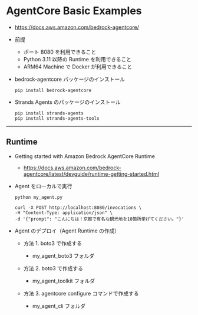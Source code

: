 # AgentCore Basic Examples

* https://docs.aws.amazon.com/bedrock-agentcore/

* 前提
    - ポート 8080 を利用できること
    - Python 3.11 以降の Runtime を利用できること
    - ARM64 Machine で Docker が利用できること

* bedrock-agentcore パッケージのインストール

    ```
    pip install bedrock-agentcore
    ```

* Strands Agents のパッケージのインストール

    ```
    pip install strands-agents
    pip install strands-agents-tools
    ```

---
## Runtime

* Getting started with Amazon Bedrock AgentCore Runtime
    - https://docs.aws.amazon.com/bedrock-agentcore/latest/devguide/runtime-getting-started.html
 
* Agent をローカルで実行

    ```
    python my_agent.py
    ```

    ```
    curl -X POST http://localhost:8080/invocations \
    -H "Content-Type: application/json" \
    -d '{"prompt": "こんにちは！京都で有名な観光地を10箇所挙げてください。"}'
    ```

* Agent のデプロイ（Agent Runtime の作成）
  - 方法 1. boto3 で作成する
    - my_agent_boto3 フォルダ

  - 方法 2. boto3 で作成する
    - my_agent_toolkit フォルダ

  - 方法 3. agentcore configure コマンドで作成する
    - my_agent_cli フォルダ
